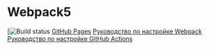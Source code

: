 # Webpack5
[![Build status](https://github.com/VeraGerber/ahj-env/actions/workflows/web.yml/badge.svg)
[GitHub Pages](https://VeraGerber.github.io/ahj_env)
[Руководство по настройке Webpack](https://webpack.js.org/guides/)
[Руководство по настройке GitHub Actions](https://docs.github.com/en/actions/quickstart)




